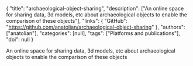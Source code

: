 {
  "title": "archaeological-object-sharing",
  "description": ["An online space for sharing data, 3d models, etc about archaeological objects to enable the comparison of these objects"],
  "links": {
    "GitHub": "https://github.com/anatolian/archaeological-object-sharing"
  },
  "authors": ["anatolian"],
  "categories": [null],
  "tags": ["Platforms and publications"],
  "doi": null
}

<!-- Generated by csv2md.R – do not edit by hand -->

An online space for sharing data, 3d models, etc about archaeological objects to enable the comparison of these objects